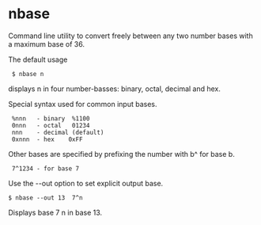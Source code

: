 # nbase

Command line utility to convert freely between any two number
bases with a maximum base of 36.

The default usage 

     $ nbase n
	 
displays n in four number-basses: binary, octal, decimal and hex.

Special syntax used for common input bases.

     %nnn   - binary  %1100
	 0nnn   - octal   01234
	 nnn    - decimal (default)
	 0xnnn  - hex    0xFF
	 
Other bases are specified by prefixing the number with b^ for base b.

     7^1234 - for base 7
	 
Use the --out option to set explicit output base.

    $ nbase --out 13  7^n
	
Displays base 7 n in base 13.






	 
	 

